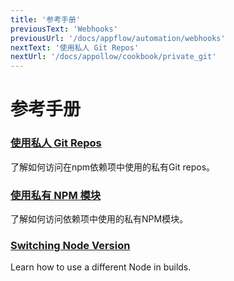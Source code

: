 ```yaml
---
title: '参考手册'
previousText: 'Webhooks'
previousUrl: '/docs/appflow/automation/webhooks'
nextText: '使用私人 Git Repos'
nextUrl: '/docs/appollow/cookbook/private_git'
---
```


# 参考手册

### [使用私人 Git Repos](/docs/appollow/cookbook/private_git)

了解如何访问在npm依赖项中使用的私有Git repos。

### [使用私有 NPM 模块](/docs/appflow/cookbook/private_npm)

了解如何访问依赖项中使用的私有NPM模块。

### [Switching Node Version](/docs/appflow/cookbook/switch_node_version)

Learn how to use a different Node in builds.